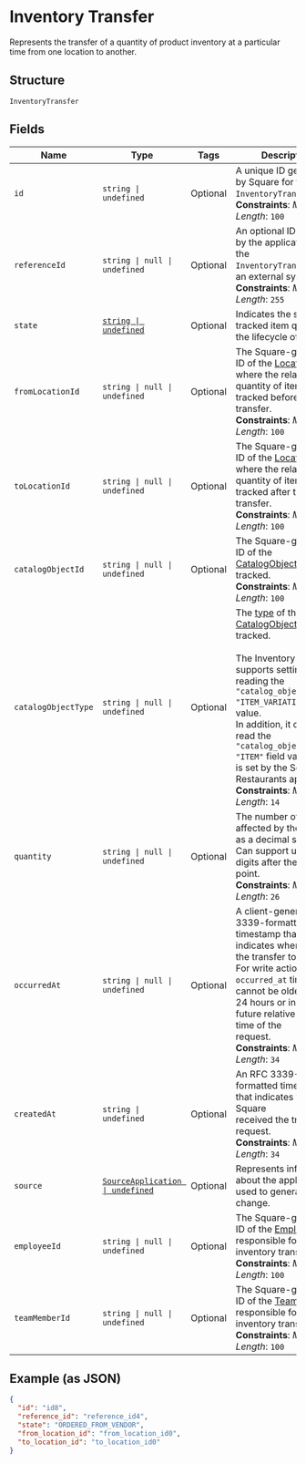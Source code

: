 
# Inventory Transfer

Represents the transfer of a quantity of product inventory at a
particular time from one location to another.

## Structure

`InventoryTransfer`

## Fields

| Name | Type | Tags | Description |
|  --- | --- | --- | --- |
| `id` | `string \| undefined` | Optional | A unique ID generated by Square for the<br/>`InventoryTransfer`.<br/>**Constraints**: *Maximum Length*: `100` |
| `referenceId` | `string \| null \| undefined` | Optional | An optional ID provided by the application to tie the<br/>`InventoryTransfer` to an external system.<br/>**Constraints**: *Maximum Length*: `255` |
| `state` | [`string \| undefined`](../models/inventory-state.md) | Optional | Indicates the state of a tracked item quantity in the lifecycle of goods. |
| `fromLocationId` | `string \| null \| undefined` | Optional | The Square-generated ID of the [Location](entity:Location) where the related<br/>quantity of items was tracked before the transfer.<br/>**Constraints**: *Maximum Length*: `100` |
| `toLocationId` | `string \| null \| undefined` | Optional | The Square-generated ID of the [Location](entity:Location) where the related<br/>quantity of items was tracked after the transfer.<br/>**Constraints**: *Maximum Length*: `100` |
| `catalogObjectId` | `string \| null \| undefined` | Optional | The Square-generated ID of the<br/>[CatalogObject](entity:CatalogObject) being tracked.<br/>**Constraints**: *Maximum Length*: `100` |
| `catalogObjectType` | `string \| null \| undefined` | Optional | The [type](entity:CatalogObjectType) of the [CatalogObject](entity:CatalogObject) being tracked.<br/><br/>The Inventory API supports setting and reading the `"catalog_object_type": "ITEM_VARIATION"` field value.<br/>In addition, it can also read the `"catalog_object_type": "ITEM"` field value that is set by the Square Restaurants app.<br/>**Constraints**: *Maximum Length*: `14` |
| `quantity` | `string \| null \| undefined` | Optional | The number of items affected by the transfer as a decimal string.<br/>Can support up to 5 digits after the decimal point.<br/>**Constraints**: *Maximum Length*: `26` |
| `occurredAt` | `string \| null \| undefined` | Optional | A client-generated RFC 3339-formatted timestamp that indicates when<br/>the transfer took place. For write actions, the `occurred_at` timestamp<br/>cannot be older than 24 hours or in the future relative to the time of the<br/>request.<br/>**Constraints**: *Maximum Length*: `34` |
| `createdAt` | `string \| undefined` | Optional | An RFC 3339-formatted timestamp that indicates when Square<br/>received the transfer request.<br/>**Constraints**: *Maximum Length*: `34` |
| `source` | [`SourceApplication \| undefined`](../models/source-application.md) | Optional | Represents information about the application used to generate a change. |
| `employeeId` | `string \| null \| undefined` | Optional | The Square-generated ID of the [Employee](entity:Employee) responsible for the<br/>inventory transfer.<br/>**Constraints**: *Maximum Length*: `100` |
| `teamMemberId` | `string \| null \| undefined` | Optional | The Square-generated ID of the [Team Member](entity:TeamMember) responsible for the<br/>inventory transfer.<br/>**Constraints**: *Maximum Length*: `100` |

## Example (as JSON)

```json
{
  "id": "id8",
  "reference_id": "reference_id4",
  "state": "ORDERED_FROM_VENDOR",
  "from_location_id": "from_location_id0",
  "to_location_id": "to_location_id0"
}
```

